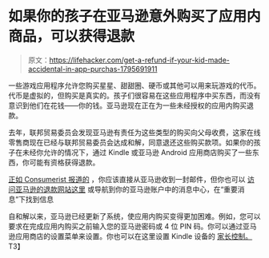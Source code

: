 # 如果你的孩子在亚马逊意外购买了应用内商品，可以获得退款

> 原文：<https://lifehacker.com/get-a-refund-if-your-kid-made-accidental-in-app-purchas-1795691911>

一些游戏应用程序允许您购买星星、甜甜圈、硬币或其他可以用来玩游戏的代币。代币是虚拟的，但购买是真实的。孩子们很容易在这些应用程序中买东西，而没有意识到他们在花钱——你的钱。亚马逊现在正在为一些未经授权的应用内购买退款。



去年，联邦贸易委员会发现亚马逊有责任为这些类型的购买向父母收费，这家在线零售商现在已经与联邦贸易委员会达成和解，同意退还这些购买款项。如果你的孩子在未经你允许的情况下，通过 Kindle 或亚马逊 Android 应用商店购买了一些东西，你可能有资格获得退款。

[正如 Consumerist 报道的](https://consumerist.com/2017/05/30/how-to-get-your-refund-from-amazon-for-your-kids-unauthorized-in-app-purchases/) ，你应该直接从亚马逊收到一封邮件，但你也可以 [访问亚马逊的退款网站这里](https://www.amazon.com/gp/mas/refund-orders/in-apprefund/?asc_campaign=InlineText&asc_refurl=https://lifehacker.com/get-a-refund-if-your-kid-made-accidental-in-app-purchas-1795691911&asc_source=&tag=kinjalifehackerlink-20) 或导航到你的亚马逊账户中的消息中心，在“重要消息”下找到信息

自和解以来，亚马逊已经更新了系统，使应用内购买变得更加困难。例如，您可以要求在完成应用内购买之前输入您的亚马逊密码或 4 位 PIN 码。你可以通过亚马逊应用商店的设置菜单来设置。你也可以在这里设置 Kindle 设备的 [家长控制。](https://www.amazon.com/gp/help/customer/display.html?asc_campaign=InlineText&asc_refurl=https://lifehacker.com/get-a-refund-if-your-kid-made-accidental-in-app-purchas-1795691911&asc_source=&nodeId=201729930&tag=kinjalifehackerlink-20)T3】